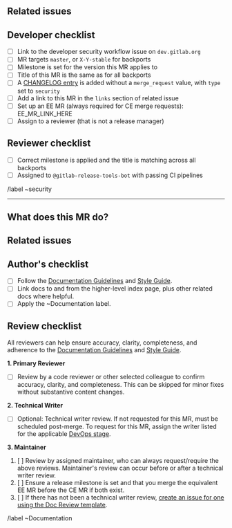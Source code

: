 <!--
# README first!
This MR should be created on `dev.gitlab.org`.

See [the general developer security release guidelines](https://gitlab.com/gitlab-org/release/docs/blob/master/general/security/developer.md).

This merge request _must not_ close the corresponding security issue _unless_ it
targets master.

When submitting a merge request for CE, a corresponding EE merge request is
always required. This makes it easier to merge security merge requests, as
manually merging CE into EE is no longer required.

-->
## Related issues

<!-- Mention the issue(s) this MR is related to -->

## Developer checklist

- [ ] Link to the developer security workflow issue on `dev.gitlab.org`
- [ ] MR targets `master`, or `X-Y-stable` for backports
- [ ] Milestone is set for the version this MR applies to
- [ ] Title of this MR is the same as for all backports
- [ ] A [CHANGELOG entry](https://docs.gitlab.com/ee/development/changelog.html) is added without a `merge_request` value, with `type` set to `security`
- [ ] Add a link to this MR in the `links` section of related issue
- [ ] Set up an EE MR (always required for CE merge requests): EE_MR_LINK_HERE
- [ ] Assign to a reviewer (that is not a release manager)

## Reviewer checklist

- [ ] Correct milestone is applied and the title is matching across all backports
- [ ] Assigned to `@gitlab-release-tools-bot` with passing CI pipelines

/label ~security

-----------------------------------------------------------------------------------------

<!-- Follow the documentation workflow https://docs.gitlab.com/ee/development/documentation/workflow.html -->
<!-- Additional information is located at https://docs.gitlab.com/ee/development/documentation/ --> 

<!-- Mention "documentation" or "docs" in the MR title -->
<!-- For changing documentation location use the "Change documentation location" template -->

## What does this MR do?

<!-- Briefly describe what this MR is about. -->

## Related issues

<!-- Link related issues below. Insert the issue link or reference after the word "Closes" if merging this should automatically close it. -->

## Author's checklist

- [ ] Follow the [Documentation Guidelines](https://docs.gitlab.com/ee/development/documentation/) and [Style Guide](https://docs.gitlab.com/ee/development/documentation/styleguide.html).
- [ ] Link docs to and from the higher-level index page, plus other related docs where helpful.
- [ ] Apply the ~Documentation label.

## Review checklist

All reviewers can help ensure accuracy, clarity, completeness, and adherence to the [Documentation Guidelines](https://docs.gitlab.com/ee/development/documentation/) and [Style Guide](https://docs.gitlab.com/ee/development/documentation/styleguide.html).

**1. Primary Reviewer**

* [ ] Review by a code reviewer or other selected colleague to confirm accuracy, clarity, and completeness. This can be skipped for minor fixes without substantive content changes.
 
**2. Technical Writer**

* [ ] Optional: Technical writer review. If not requested for this MR, must be scheduled post-merge. To request for this MR, assign the writer listed for the applicable [DevOps stage](https://about.gitlab.com/handbook/product/categories/#devops-stages).

**3. Maintainer**

1. [ ] Review by assigned maintainer, who can always request/require the above reviews. Maintainer's review can occur before or after a technical writer review.
1. [ ] Ensure a release milestone is set and that you merge the equivalent EE MR before the CE MR if both exist.
1. [ ] If there has not been a technical writer review, [create an issue for one using the Doc Review template](https://gitlab.com/gitlab-org/gitlab-ce/issues/new?issuable_template=Doc%20Review).

/label ~Documentation
